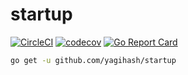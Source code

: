 # startup
[![CircleCI](https://circleci.com/gh/yagihash/startup.svg?style=svg)](https://circleci.com/gh/yagihash/startup) [![codecov](https://codecov.io/gh/yagihash/startup/branch/master/graph/badge.svg)](https://codecov.io/gh/yagihash/startup) [![Go Report Card](https://goreportcard.com/badge/github.com/yagihash/startup)](https://goreportcard.com/report/github.com/yagihash/startup)
```bash
go get -u github.com/yagihash/startup
```
